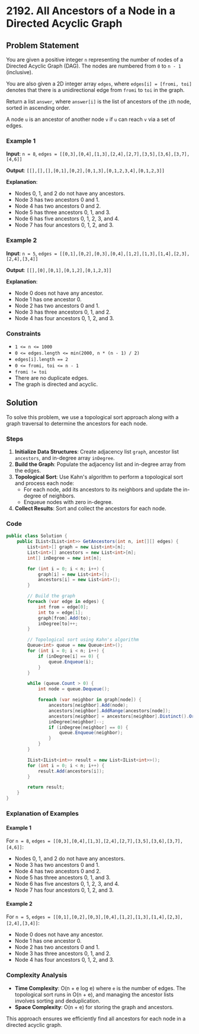# 2192. All Ancestors of a Node in a Directed Acyclic Graph

## Problem Statement

You are given a positive integer `n` representing the number of nodes of a Directed Acyclic Graph (DAG). The nodes are numbered from `0` to `n - 1` (inclusive).

You are also given a 2D integer array `edges`, where `edges[i] = [fromi, toi]` denotes that there is a unidirectional edge from `fromi` to `toi` in the graph.

Return a list `answer`, where `answer[i]` is the list of ancestors of the `i`th node, sorted in ascending order.

A node `u` is an ancestor of another node `v` if `u` can reach `v` via a set of edges.

### Example 1

**Input**: `n = 8`, `edges = [[0,3],[0,4],[1,3],[2,4],[2,7],[3,5],[3,6],[3,7],[4,6]]`

**Output**: `[[],[],[],[0,1],[0,2],[0,1,3],[0,1,2,3,4],[0,1,2,3]]`

**Explanation**:
- Nodes 0, 1, and 2 do not have any ancestors.
- Node 3 has two ancestors 0 and 1.
- Node 4 has two ancestors 0 and 2.
- Node 5 has three ancestors 0, 1, and 3.
- Node 6 has five ancestors 0, 1, 2, 3, and 4.
- Node 7 has four ancestors 0, 1, 2, and 3.

### Example 2

**Input**: `n = 5`, `edges = [[0,1],[0,2],[0,3],[0,4],[1,2],[1,3],[1,4],[2,3],[2,4],[3,4]]`

**Output**: `[[],[0],[0,1],[0,1,2],[0,1,2,3]]`

**Explanation**:
- Node 0 does not have any ancestor.
- Node 1 has one ancestor 0.
- Node 2 has two ancestors 0 and 1.
- Node 3 has three ancestors 0, 1, and 2.
- Node 4 has four ancestors 0, 1, 2, and 3.

### Constraints

- `1 <= n <= 1000`
- `0 <= edges.length <= min(2000, n * (n - 1) / 2)`
- `edges[i].length == 2`
- `0 <= fromi, toi <= n - 1`
- `fromi != toi`
- There are no duplicate edges.
- The graph is directed and acyclic.

## Solution

To solve this problem, we use a topological sort approach along with a graph traversal to determine the ancestors for each node.

### Steps

1. **Initialize Data Structures**: Create adjacency list `graph`, ancestor list `ancestors`, and in-degree array `inDegree`.
2. **Build the Graph**: Populate the adjacency list and in-degree array from the edges.
3. **Topological Sort**: Use Kahn's algorithm to perform a topological sort and process each node:
   - For each node, add its ancestors to its neighbors and update the in-degree of neighbors.
   - Enqueue nodes with zero in-degree.
4. **Collect Results**: Sort and collect the ancestors for each node.

### Code

```csharp
public class Solution {
    public IList<IList<int>> GetAncestors(int n, int[][] edges) {
        List<int>[] graph = new List<int>[n];
        List<int>[] ancestors = new List<int>[n];
        int[] inDegree = new int[n];

        for (int i = 0; i < n; i++) {
            graph[i] = new List<int>();
            ancestors[i] = new List<int>();
        }

        // Build the graph
        foreach (var edge in edges) {
            int from = edge[0];
            int to = edge[1];
            graph[from].Add(to);
            inDegree[to]++;
        }

        // Topological sort using Kahn's algorithm
        Queue<int> queue = new Queue<int>();
        for (int i = 0; i < n; i++) {
            if (inDegree[i] == 0) {
                queue.Enqueue(i);
            }
        }

        while (queue.Count > 0) {
            int node = queue.Dequeue();

            foreach (var neighbor in graph[node]) {
                ancestors[neighbor].Add(node);
                ancestors[neighbor].AddRange(ancestors[node]);
                ancestors[neighbor] = ancestors[neighbor].Distinct().OrderBy(x => x).ToList();
                inDegree[neighbor]--;
                if (inDegree[neighbor] == 0) {
                    queue.Enqueue(neighbor);
                }
            }
        }

        IList<IList<int>> result = new List<IList<int>>();
        for (int i = 0; i < n; i++) {
            result.Add(ancestors[i]);
        }

        return result;
    }
}
```

### Explanation of Examples

#### Example 1

For `n = 8`, `edges = [[0,3],[0,4],[1,3],[2,4],[2,7],[3,5],[3,6],[3,7],[4,6]]`:
- Nodes 0, 1, and 2 do not have any ancestors.
- Node 3 has two ancestors 0 and 1.
- Node 4 has two ancestors 0 and 2.
- Node 5 has three ancestors 0, 1, and 3.
- Node 6 has five ancestors 0, 1, 2, 3, and 4.
- Node 7 has four ancestors 0, 1, 2, and 3.

#### Example 2

For `n = 5`, `edges = [[0,1],[0,2],[0,3],[0,4],[1,2],[1,3],[1,4],[2,3],[2,4],[3,4]]`:
- Node 0 does not have any ancestor.
- Node 1 has one ancestor 0.
- Node 2 has two ancestors 0 and 1.
- Node 3 has three ancestors 0, 1, and 2.
- Node 4 has four ancestors 0, 1, 2, and 3.

### Complexity Analysis

- **Time Complexity**: O(n + e log e) where `e` is the number of edges. The topological sort runs in O(n + e), and managing the ancestor lists involves sorting and deduplication.
- **Space Complexity**: O(n + e) for storing the graph and ancestors.

This approach ensures we efficiently find all ancestors for each node in a directed acyclic graph.
```
